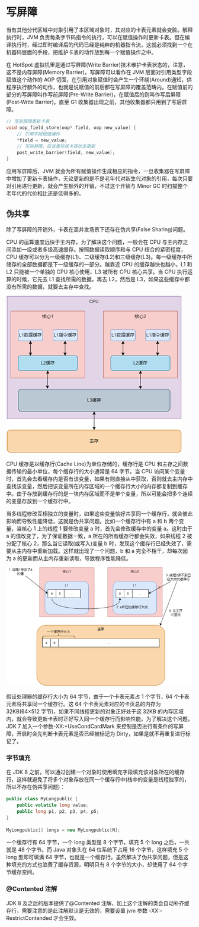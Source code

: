 # 写屏障

当有其他分代区域中对象引用了本区域对象时，其对应的卡表元素就会变脏。解释执行时，JVM 负责每条字节码指令的执行，可以在赋值操作时更新卡表。但在编译执行时，经过即时编译后的代码已经是纯粹的机器指令流，这就必须找到一个在机器码层面的手段，把维护卡表的动作放到每一个赋值操作之中。

在 HotSpot 虚拟机里是通过写屏障(Write Barrier)技术维护卡表状态的，注意，这不是内存屏障(Memory Barrier)。写屏障可以看作在 JVM 层面对引用类型字段赋值这个动作的 AOP 切面，在引用对象赋值时会产生一个环绕(Around)通知，供程序执行额外的动作，也就是说赋值的前后都在写屏障的覆盖范畴内。在赋值前的部分的写屏障叫作写前屏障(Pre-Write Barrier)，在赋值后的则叫作写后屏障(Post-Write Barrier)。直至 G1 收集器出现之前，其他收集器都只用到了写后屏障。

```c++
// 写后屏障更新卡表
void oop_field_store(oop* field, oop new_value) {
    // 引用字段赋值操作
    *field = new_value;
    // 写后屏障，在这里完成卡表状态更新
    post_write_barrier(field, new_value);
}
```

应用写屏障后，JVM 就会为所有赋值操作生成相应的指令，一旦收集器在写屏障中增加了更新卡表操作，无论更新的是不是老年代对新生代对象的引用，每次只要对引用进行更新，就会产生额外的开销，不过这个开销与 Minor GC 时扫描整个老年代的代价相比还是低得多的。

## 伪共享

除了写屏障的开销外，卡表在高并发场景下还存在伪共享(False Sharing)问题。

CPU 的运算速度远快于主内存，为了解决这个问题，一般会在 CPU 与主内存之间添加一级或者多级高速缓存。按照数据读取顺序和与 CPU 结合的紧密程度，CPU 缓存可以分为一级缓存(L1)、二级缓存(L2)和三级缓存(L3)。每一级缓存中所储存的全部数据都是下一级缓存的一部分。越靠近 CPU 的缓存越快也越小，L1 和 L2 只能被一个单独的 CPU 核心使用，L3 被所有 CPU 核心共享。当 CPU 执行运算的时候，它先去 L1 查找所需的数据，再去 L2，然后是 L3，如果这些缓存中都没有所需的数据，就要去主存中查找。

![](../../img/cpu_cache.png)

CPU 缓存是以缓存行(Cache Line)为单位存储的，缓存行是 CPU 和主存之间数据传输的最小单位，每个缓存行的大小通常是 64 字节。当 CPU 访问某个变量时，首先会去看缓存内是否有该变量，如果有则直接从中获取，否则就去主内存中查找该变量，然后把该变量所在内存区域的一个缓存行大小的内存都复制到缓存中。由于存放到缓存行的是一块内存区域而不是单个变量，所以可能会把多个连续的变量存放到一个缓存行中。

当多线程修改互相独立的变量时，如果这些变量恰好共享同一个缓存行，就会彼此影响而导致性能降低，这就是伪共享问题。比如一个缓存行中有 a 和 b 两个变量，当核心 1 上的线程 1 要修改变量 a 时，首先会修改缓存中的变量 a。这时由于 a 的值改变了，为了保证数据一致，a 所在的所有缓存行都会失效，如果线程 2 被分配了核心 2，那么当它读取(或写入)变量 b 时，发现这个缓存行已经失效了，需要从主内存中重新加载。这样就出现了一个问题，b 和 a 完全不相干，却每次因为 a 的更新而从主内存重新读取，导致程序性能降低。

![](../../img/fs.png)

假设处理器的缓存行大小为 64 字节，由于一个卡表元素占 1 个字节，64 个卡表元素将共享同一个缓存行。这 64 个卡表元素对应的卡页总的内存为 32KB(64×512 字节)，如果不同线程更新的对象正好处于这 32KB 的内存区域内，就会导致更新卡表时正好写入同一个缓存行而影响性能。为了解决这个问题，JDK 7 加入一个参数-XX:+UseCondCardMark 来控制是否进行有条件的写屏障，开启时会先判断卡表元素是否已经被标记为 Dirty，如果是就不再重复进行标记了。

### 字节填充

在 JDK 8 之前，可以通过创建一个对象时使用填充字段填充该对象所在的缓存行，这样就避免了将多个对象存放在同一个缓存行中(栈中的变量是线程独享的，所以不存在伪共享问题)：

```java
public class MyLongpublic {
    public volatile long value;
    public long p1, p2, p3, p4, p5;
}

MyLongpublic[] longs = new MyLongpublic[N];
```

一个缓存行有 64 字节，一个 long 类型是 8 个字节，填充 5 个 long 之后，一共就是 48 个字节。而 Java 对象头在 64 位系统下占用 16 个字节，这样填充 5 个 long 型即可填满 64 字节，也就是一个缓存行。虽然解决了伪共享问题，但是这种填充的方式也浪费了缓存资源，明明只有 8 个字节的大小，却使用了 64 个字节缓存空间。

### @Contented 注解

JDK 8 及之后的版本提供了@Contented 注解，加上这个注解的类会自动补齐缓存行，需要注意的是此注解默认是无效的，需要设置 jvm 参数 -XX:-RestrictContended 才会生效。
